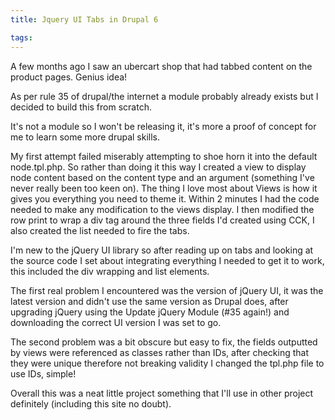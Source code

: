 ```yaml
---
title: Jquery UI Tabs in Drupal 6

tags:
---
```

A few months ago I saw an ubercart shop that had tabbed content on the product pages. Genius idea!

As per rule 35 of drupal/the internet a module probably already exists but I decided to build this from scratch.

It's not a module so I won't be releasing it, it's more a proof of concept for me to learn some more drupal skills.

My first attempt failed miserably attempting to shoe horn it into the default node.tpl.php. So rather than doing it this way I created a view to display node content based on the content type and an argument (something I've never really been too keen on). The thing I love most about Views is how it gives you everything you need to theme it. Within 2 minutes I had the code needed to make any modification to the views display. I then modified the row print to wrap a div tag around the three fields I'd created using CCK, I also created the list needed to fire the tabs.

I'm new to the jQuery UI library so after reading up on tabs and looking at the source code I set about integrating everything I needed to get it to work, this included the div wrapping and list elements.

The first real problem I encountered was the version of jQuery UI, it was the latest version and didn't use the same version as Drupal does, after upgrading jQuery using the Update jQuery Module (#35 again!) and downloading the correct UI version I was set to go.

The second problem was a bit obscure but easy to fix, the fields outputted by views were referenced as classes rather than IDs, after checking that they were unique therefore not breaking validity I changed the tpl.php file to use IDs, simple!

Overall this was a neat little project something that I'll use in other project definitely (including this site no doubt).
